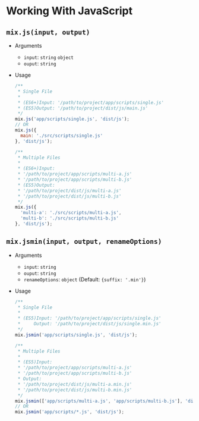 # Working With JavaScript

## `mix.js(input, output)`

- Arguments
  - `input`: `string` `object`
  - `ouput`: `string`
- Usage
  ```js
  /**
   * Single File
   *
   * (ES6+)Input: '/path/to/project/app/scripts/single.js'
   * (ES5)Output: '/path/to/project/dist/js/main.js'
   */
  mix.js('app/scripts/single.js', 'dist/js');
  // OR
  mix.js({
    main: './src/scripts/single.js'
  }, 'dist/js');
  ```

  ```js
  /**
   * Multiple Files
   *
   * (ES6+)Input:
   * '/path/to/project/app/scripts/multi-a.js'
   * '/path/to/project/app/scripts/multi-b.js'
   * (ES5)Output:
   * '/path/to/project/dist/js/multi-a.js'
   * '/path/to/project/dist/js/multi-b.js'
   */
  mix.js({
    'multi-a': './src/scripts/multi-a.js',
    'multi-b': './src/scripts/multi-b.js'
  }, 'dist/js');
  ```



## `mix.jsmin(input, output, renameOptions)`

- Arguments
  - `input`: `string`
  - `ouput`: `string`
  - `renameOptions`: `object` (Default: `{suffix: '.min'}`)
- Usage
  ```js
  /**
   * Single File
   *
   * (ES5)Input: '/path/to/project/app/scripts/single.js'
   *     Output: '/path/to/project/dist/js/single.min.js'
   */
  mix.jsmin('app/scripts/single.js', 'dist/js');
  ```

  ```js
  /**
   * Multiple Files
   *
   * (ES5)Input:
   * '/path/to/project/app/scripts/multi-a.js'
   * '/path/to/project/app/scripts/multi-b.js'
   * Output:
   * '/path/to/project/dist/js/multi-a.min.js'
   * '/path/to/project/dist/js/multi-b.min.js'
   */
  mix.jsmin(['app/scripts/multi-a.js', 'app/scripts/multi-b.js'], 'dist/js');
  // OR
  mix.jsmin('app/scripts/*.js', 'dist/js');
  ```
